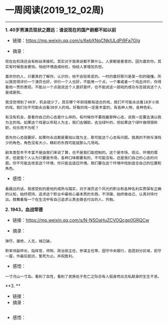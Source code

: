 # 一周阅读(2019_12_02周)

---

**1. 40岁男演员现状之聂远：谁说现在的国产剧都不如以前**
- 链接：https://mp.weixin.qq.com/s/6ebXNqCNklULdPi9Fa7GIg

- 摘录：
~~~
现在在机场还会有粉丝来接机，其实对于我来说都不算什么，人家都是善意的，因为喜欢你。其实有时候我会害怕，怕给环境造成纷扰，怕给人家增加负担。

喜欢你的人，只要真的了解你，认识你，他不会轻易变的。一时的喜好那只是某一刻的碰撞。所以我觉得评价一个演员也好，评价一个人也好，不能用一个点，一个事或者一个戏去评价，你得看他一贯的表现。不能以一个点就说这个人是好是坏，也不能说这一部戏的成功与否就说这个人是成是败。

我没觉得到了40岁，机会就少了。其实哪个年龄段都有适合的戏，我们不可能永远看18岁小孩的戏，我们也不可能永远看30岁人的戏。好看的戏一定是丰富的，有各种人物，各种色彩。

有没有机会，是看你自己的心态是什么样的。有时候你不要抱着那种心态，说我一定要去演以我为主的戏。如果这个戏是以年轻人为主，我们去辅助，去当绿叶的，但如果这个绿叶做得很称职，何乐而不为呢？

首先你心态就要好，如果你永远都是要拍以我为主，那可能这个心态有问题。我真的不排斥演戏少的角色，角色没有大小，精彩的东西可能就那么几场戏。

剧本类型丰不丰富不是由我们来说了算，也不是我们能控制的。这个是市场、观众、环境的需求，但是我个人认为只要是市场，各种口味都要有的，不可能没有。还是我们自己的心态的问题。你不可能去改变这个环境，你只能去适应环境。我们要在这个环境中找到适合自己的位置和角色。
~~~

- 感悟：
~~~
看聂远的话，我感受到的是他的成熟与踏实，对于演员这个风光的职业和各种名利实质保有正确的认知，始终把持、追求这个职业中最核心最本质的东西，不浮躁、始终做自己、认真对待付出。鼓舞着每一个在生活中有自己追求认真去做去付出的人，共勉。
~~~
    
**2. 1943，血战常德**
- 链接：https://mp.weixin.qq.com/s/N-NSOaHuZCVOQcgp0GRQCw

- 摘录：
~~~
弹尽，援绝，人无，城已破。

职率领副师长、指挥官、师附、政治部主任、参谋主任等，固守中央银行，各团划分区域，扼守一屋，作最后抵抗，誓死为止。并祝胜利。
~~~

- 感悟：
~~~
一寸河山一寸血。看到了血性，看到了民族处于危亡之际总有人挺身而出无私献身的生生不息。
~~~

**3. **
- 链接：
- 摘录：
~~~
~~~

- 感悟：
~~~

~~~
